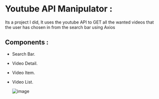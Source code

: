 # Youtube API Manipulator :
    
 Its a project I did, It uses the youtube API to GET all the wanted videos that the user has
 chosen in from the search bar using Axios
    
 ## Components :
   - Search Bar.
   - Video Detail.
   - Video Item.
   - Video List.
      
      ![image](https://user-images.githubusercontent.com/36306586/60426488-6aa8f680-9bfd-11e9-8678-4c132eeaf7a3.png)

      
